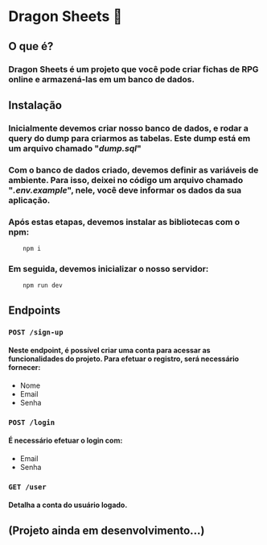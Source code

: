 # Dragon Sheets 🐲
## O que é?
### Dragon Sheets é um projeto que você pode criar fichas de RPG online e armazená-las em um banco de dados.
## Instalação
### Inicialmente devemos criar nosso banco de dados, e rodar a query do dump para criarmos as tabelas. Este dump está em um arquivo chamado "*dump.sql*" 
### Com o banco de dados criado, devemos definir as variáveis de ambiente. Para isso, deixei no código um arquivo chamado "*.env.example*", nele, você deve informar os dados da sua aplicação.
### Após estas etapas, devemos instalar as bibliotecas com o npm:
```
    npm i
``` 
### Em seguida, devemos inicializar o nosso servidor:
```
    npm run dev
```
## Endpoints
### `POST /sign-up`
#### Neste endpoint, é possível criar uma conta para acessar as funcionalidades do projeto. Para efetuar o registro, será necessário fornecer:
* Nome
* Email
* Senha
### `POST /login`
#### É necessário efetuar o login com: 
* Email
* Senha
### `GET /user`
#### Detalha a conta do usuário logado.

## (Projeto ainda em desenvolvimento...)

